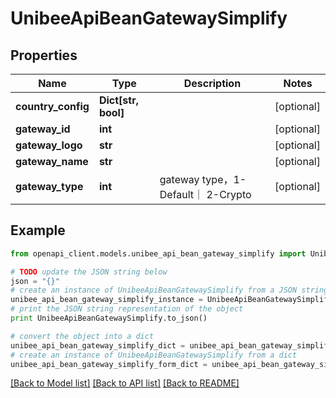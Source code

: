 # UnibeeApiBeanGatewaySimplify


## Properties

Name | Type | Description | Notes
------------ | ------------- | ------------- | -------------
**country_config** | **Dict[str, bool]** |  | [optional] 
**gateway_id** | **int** |  | [optional] 
**gateway_logo** | **str** |  | [optional] 
**gateway_name** | **str** |  | [optional] 
**gateway_type** | **int** | gateway type，1-Default｜ 2-Crypto | [optional] 

## Example

```python
from openapi_client.models.unibee_api_bean_gateway_simplify import UnibeeApiBeanGatewaySimplify

# TODO update the JSON string below
json = "{}"
# create an instance of UnibeeApiBeanGatewaySimplify from a JSON string
unibee_api_bean_gateway_simplify_instance = UnibeeApiBeanGatewaySimplify.from_json(json)
# print the JSON string representation of the object
print UnibeeApiBeanGatewaySimplify.to_json()

# convert the object into a dict
unibee_api_bean_gateway_simplify_dict = unibee_api_bean_gateway_simplify_instance.to_dict()
# create an instance of UnibeeApiBeanGatewaySimplify from a dict
unibee_api_bean_gateway_simplify_form_dict = unibee_api_bean_gateway_simplify.from_dict(unibee_api_bean_gateway_simplify_dict)
```
[[Back to Model list]](../README.md#documentation-for-models) [[Back to API list]](../README.md#documentation-for-api-endpoints) [[Back to README]](../README.md)


